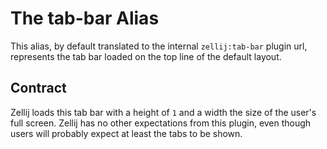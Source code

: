 # The tab-bar Alias

This alias, by default translated to the internal `zellij:tab-bar` plugin url, represents the tab bar loaded on the top line of the default layout.

## Contract
Zellij loads this tab bar with a height of `1` and a width the size of the user's full screen. Zellij has no other expectations from this plugin, even though users will probably expect at least the tabs to be shown.
